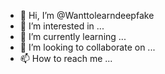 - 👋 Hi, I’m @Wanttolearndeepfake
- 👀 I’m interested in ...
- 🌱 I’m currently learning ...
- 💞️ I’m looking to collaborate on ...
- 📫 How to reach me ...

<!---
Wanttolearndeepfake/Wanttolearndeepfake is a ✨ special ✨ repository because its `README.md` (this file) appears on your GitHub profile.
You can click the Preview link to take a look at your changes.
--->
